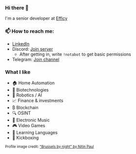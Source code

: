 ### Hi there 👋
I'm a senior developer at [Efficy](https://www.efficy.com/)

### 📫 How to reach me:
* [LinkedIn](https://www.linkedin.com/in/emmanuelcapelle1)
* Discord: [Join server](https://discord.gg/jchFsrzxtE)
  * After getting in, write `!notabot` to get basic permissions
* Telegram: [Join channel](https://t.me/+ekR3vDtRhYhkZDNk)

### What I like
* 🏠 Home Automation
* 🧬 Biotechnologies
* 🤖 Robotics / AI
* 📈 Finance & investments
* ₿ Blockchain
* 🔍 OSINT
* 🎵 Electronic Music
* 🎮 Video Games
* 👅 Learning Languages
* 🥊 Kickboxing

<small>Profile image credit: ["Brussels by night" by Nitin Paul](https://www.flickr.com/photos/nitin_paul/31568673675)</small>

<!-- I 👀 U -->
